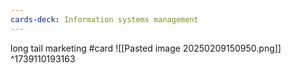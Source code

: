 ```yaml
---
cards-deck: Information systems management
---
```


long tail marketing #card 
![[Pasted image 20250209150950.png]]
^1739110193163
